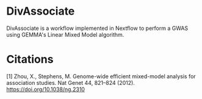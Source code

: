 # DivAssociate

DivAssociate is a workflow implemented in Nextflow to perform a GWAS using GEMMA's Linear Mixed Model algorithm. 

# Citations

[1] Zhou, X., Stephens, M. Genome-wide efficient mixed-model analysis for association studies. Nat Genet 44, 821–824 (2012). https://doi.org/10.1038/ng.2310

<!-- 
[2] Papoutsoglou, E.A., Faria, D., Arend, D., Arnaud, E., Athanasiadis, I.N., Chaves, I., Coppens, F., Cornut, G., Costa, B.V., Ćwiek-Kupczyńska, H., Droesbeke, B., Finkers, R., Gruden, K., Junker, A., King, G.J., Krajewski, P., Lange, M., Laporte, M.-A., Michotey, C., Oppermann, M., Ostler, R., Poorter, H., Ramı́rez-Gonzalez, R., Ramšak, Ž., Reif, J.C., Rocca-Serra, P., Sansone, S.-A., Scholz, U., Tardieu, F., Uauy, C., Usadel, B., Visser, R.G.F., Weise, S., Kersey, P.J., Miguel, C.M., Adam-Blondon, A.-F. and Pommier, C. (2020), Enabling reusability of plant phenomic datasets with MIAPPE 1.1. New Phytol, 227: 260-273. https://doi.org/10.1111/nph.16544 

-->
